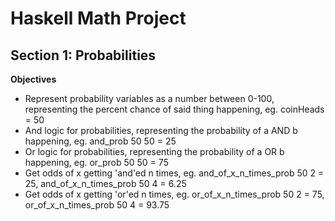 # Haskell Math Project
## Section 1: Probabilities
**Objectives**
* Represent probability variables as a number between 0-100, representing the percent chance of said thing happening, eg. coinHeads = 50
* And logic for probabilities, representing the probability of a AND b happening, eg. and_prob 50 50 = 25
* Or logic for probabilities, representing the probability of a OR b happening, eg. or_prob 50 50 = 75
* Get odds of x getting 'and'ed n times, eg. and_of_x_n_times_prob 50 2 = 25, and_of_x_n_times_prob 50 4 = 6.25
* Get odds of x getting 'or'ed n times, eg. or_of_x_n_times_prob 50 2 = 75, or_of_x_n_times_prob 50 4 = 93.75
